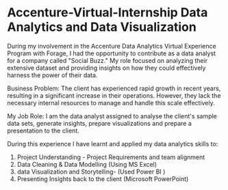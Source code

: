 # Accenture-Virtual-Internship Data Analytics and Data Visualization
During my involvement in the Accenture Data Analytics Virtual Experience Program with Forage, I had the opportunity to contribute as a data analyst for a company called "Social Buzz." My role focused on analyzing their extensive dataset and providing insights on how they could effectively harness the power of their data.

Business Problem: The client has experienced rapid growth in recent years, resulting in a significant increase in their operations. However, they lack the necessary internal resources to manage and handle this scale effectively.

My Job Role: I am the data analyst assigned to analyse the client's sample data sets, generate insights, prepare visualizations and prepare a presentation to the client.

During this experience I have learnt and applied my data analytics skills to:

1) Project Understanding - Project Requirements and team alignment
2) Data Cleaning & Data Modelling (Using MS Excel)
3) data Visualization and Storytelling- (Used Power BI )
4) Presenting Insights back to the client (Microsoft PowerPoint)
